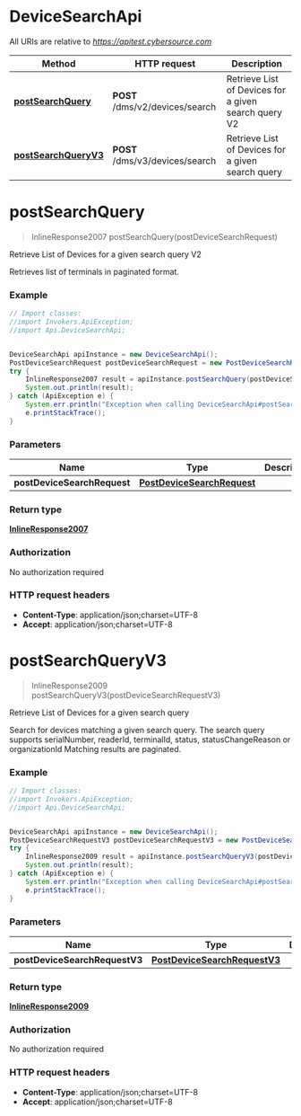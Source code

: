 # DeviceSearchApi

All URIs are relative to *https://apitest.cybersource.com*

Method | HTTP request | Description
------------- | ------------- | -------------
[**postSearchQuery**](DeviceSearchApi.md#postSearchQuery) | **POST** /dms/v2/devices/search | Retrieve List of Devices for a given search query V2
[**postSearchQueryV3**](DeviceSearchApi.md#postSearchQueryV3) | **POST** /dms/v3/devices/search | Retrieve List of Devices for a given search query


<a name="postSearchQuery"></a>
# **postSearchQuery**
> InlineResponse2007 postSearchQuery(postDeviceSearchRequest)

Retrieve List of Devices for a given search query V2

Retrieves list of terminals in paginated format.

### Example
```java
// Import classes:
//import Invokers.ApiException;
//import Api.DeviceSearchApi;


DeviceSearchApi apiInstance = new DeviceSearchApi();
PostDeviceSearchRequest postDeviceSearchRequest = new PostDeviceSearchRequest(); // PostDeviceSearchRequest | 
try {
    InlineResponse2007 result = apiInstance.postSearchQuery(postDeviceSearchRequest);
    System.out.println(result);
} catch (ApiException e) {
    System.err.println("Exception when calling DeviceSearchApi#postSearchQuery");
    e.printStackTrace();
}
```

### Parameters

Name | Type | Description  | Notes
------------- | ------------- | ------------- | -------------
 **postDeviceSearchRequest** | [**PostDeviceSearchRequest**](PostDeviceSearchRequest.md)|  |

### Return type

[**InlineResponse2007**](InlineResponse2007.md)

### Authorization

No authorization required

### HTTP request headers

 - **Content-Type**: application/json;charset=UTF-8
 - **Accept**: application/json;charset=UTF-8

<a name="postSearchQueryV3"></a>
# **postSearchQueryV3**
> InlineResponse2009 postSearchQueryV3(postDeviceSearchRequestV3)

Retrieve List of Devices for a given search query

Search for devices matching a given search query.  The search query supports serialNumber, readerId, terminalId, status, statusChangeReason or organizationId  Matching results are paginated. 

### Example
```java
// Import classes:
//import Invokers.ApiException;
//import Api.DeviceSearchApi;


DeviceSearchApi apiInstance = new DeviceSearchApi();
PostDeviceSearchRequestV3 postDeviceSearchRequestV3 = new PostDeviceSearchRequestV3(); // PostDeviceSearchRequestV3 | 
try {
    InlineResponse2009 result = apiInstance.postSearchQueryV3(postDeviceSearchRequestV3);
    System.out.println(result);
} catch (ApiException e) {
    System.err.println("Exception when calling DeviceSearchApi#postSearchQueryV3");
    e.printStackTrace();
}
```

### Parameters

Name | Type | Description  | Notes
------------- | ------------- | ------------- | -------------
 **postDeviceSearchRequestV3** | [**PostDeviceSearchRequestV3**](PostDeviceSearchRequestV3.md)|  |

### Return type

[**InlineResponse2009**](InlineResponse2009.md)

### Authorization

No authorization required

### HTTP request headers

 - **Content-Type**: application/json;charset=UTF-8
 - **Accept**: application/json;charset=UTF-8


